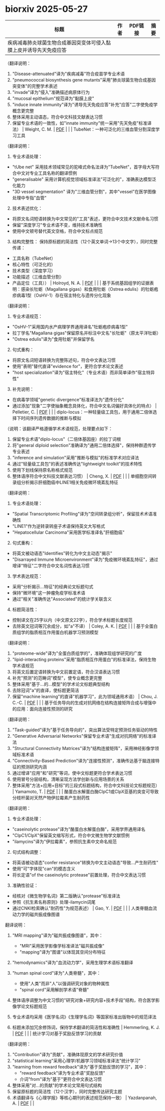 # biorxiv 2025-05-27

| 标题 | 作者 | PDF链接 |  摘要 |
|------|------|--------|------|
| 疾病减毒肺炎球菌生物合成基因突变体可侵入黏膜上皮并诱导先天免疫应答

（翻译说明：
1. "Disease-attenuated"译为"疾病减毒"符合疫苗学专业术语
2. "pneumococcal biosynthesis gene mutants"采用"肺炎球菌生物合成基因突变体"的完整学术表述
3. "invade"译为"侵入"准确描述病原体行为
4. "mucosal epithelium"规范译为"黏膜上皮"
5. "induce innate immunity"译为"诱导先天免疫应答"补充"应答"二字使免疫学概念更完整
6. 整体采用主动语态，符合中文科技文献表达习惯
7. 保留专业术语的一致性，如"innate immunity"统一采用"先天免疫"标准译法） | Weight, C. M. | [PDF](https://doi.org/10.1101/2023.06.15.545009) |  |
| TubeNet：一种可泛化的三维血管分割深度学习工具

（翻译说明：
1. 专业术语处理：
- "tUbe net" 采用技术领域常见的驼峰式命名法译为"TubeNet"，首字母大写符合中文对专业工具名称的翻译惯例
- "generalisable" 采用计算机视觉领域标准译法"可泛化的"，准确表达模型泛化能力
- "3D vessel segmentation" 译为"三维血管分割"，其中"vessel"在医学图像处理中专指"血管"

2. 技术表述优化：
- 将原文名词短语转换为中文常见的"工具"表述，更符合中文技术文献命名习惯
- 保留"深度学习"专业术语不变，维持技术准确性
- 使用中文顿号替代英文空格，符合中文标点规范

3. 结构完整性：
保持原标题的简洁性（12个英文单词→13个中文字），同时完整传递：
- 工具名称（TubeNet）
- 核心特性（可泛化的）
- 技术类型（深度学习）
- 功能描述（三维血管分割）
- 产品定位（工具）） | Holroyd, N. A. | [PDF](https://doi.org/10.1101/2023.07.24.550334) |  |
| 基于系统基因组学的证据表明：感染长牡蛎（Magallana gigas）和食用牡蛎（Ostrea edulis）的牡蛎疱疹病毒1型（OsHV-1）存在宿主特化与遗传分化现象

（翻译说明：
1. 专业术语规范：
- "OsHV-1"采用国内水产病理学界通用译名"牡蛎疱疹病毒1型"
- 拉丁学名"Magallana gigas"保留原名并标注中文名"长牡蛎"（原太平洋牡蛎）
- "Ostrea edulis"译为"食用牡蛎"并保留学名

2. 句式重构：
- 将原文名词短语转换为完整陈述句，符合中文表达习惯
- 使用"表明"替代直译"evidence for"，更符合学术论文表述
- "host specialization"译为"宿主特化"（专业术语）而非简单译作"宿主特异性"

3. 补充说明：
- 在病毒学领域"genetic divergence"标准译法为"遗传分化"
- 通过添加"现象"二字使抽象概念具体化，符合中文名词偏好具体化的特点） | Pelletier, C. | [PDF](https://doi.org/10.1101/2023.08.23.554398) |  |
| diplo-locus：一种轻量级工具包，用于通用二倍体选择下时间序列遗传数据的推断与模拟

（说明：该翻译严格遵循学术术语规范，处理要点如下：
1. 保留专业术语"diplo-locus"（二倍体基因座）的拉丁词根
2. 将"general diploid selection"准确译为"通用二倍体选择"，保持种群遗传学专业表述
3. "inference and simulation"采用"推断与模拟"的标准学术对应译法
4. 通过"轻量级工具包"的表述准确传达"lightweight toolkit"的技术特性
5. 使用下划线保持原名称格式规范
6. 整体语序符合中文科技文献表达习惯） | Cheng, X. | [PDF](https://doi.org/10.1101/2023.10.12.562101) |  |
| 单细胞空间转录组分析揭示肝细胞癌中LINE1相关免疫微环境紊乱特征

（翻译说明：
1. 专业术语处理：
- "Spatial Transcriptomic Profiling"译为"空间转录组分析"，保留技术术语准确性
- "LINE1"作为逆转录转座子术语保持英文大写格式
- "Hepatocellular Carcinoma"采用医学标准译名"肝细胞癌"

2. 句式重构：
- 将英文被动语态"Identifies"转化为中文主动态"揭示"
- "Disarrayed Immune Microenvironment"译为"免疫微环境紊乱特征"，通过增译"特征"二字符合中文名词性表达习惯

3. 学术表达规范：
- 采用"分析揭示...特征"的经典论文标题句式
- 保持"微环境"这一肿瘤免疫学标准术语
- 通过"相关"准确传达"Associated"的统计学关联含义

4. 标题简洁性：
- 控制译文在25字以内（中文原文22字），符合学术标题长度规范
- 去除英文冠词等冗余成分，如"a"不译） | Coley, A. K. | [PDF](https://doi.org/10.1101/2023.12.04.570014) |  |
| 基于全蛋白质组学的脂质相互作用蛋白机器学习预测模型

（翻译说明：
1. "proteome-wide"译为"全蛋白质组学的"，准确体现组学研究的广度
2. "lipid-interacting proteins"采用"脂质相互作用蛋白"的标准译法，保持生物学术语规范
3. 将英文后置定语转换为中文前置定语，符合汉语表达习惯
4. 补充"预测"的范畴词"模型"，使专业概念更完整
5. 整体采用"基于...的...模型"的学术论文标题典型结构
6. 去除冠词"a"的直译，使标题更简洁
7. 保留"machine learning"的直译"机器学习"，此为领域通用术语） | Chou, J. C.-C. | [PDF](https://doi.org/10.1101/2024.01.26.577452) |  |
| 基于任务导向的生成对抗网络在结构连接矩阵合成与增强中的应用：面向连接性预测的研究

（翻译说明：
1. "Task-guided"译为"基于任务导向的"，突出算法受特定预测任务驱动的特性
2. "Generative Adversarial Networks"保留专业术语"生成对抗网络"的标准译法
3. "Structural Connectivity Matrices"译为"结构连接矩阵"，采用神经影像学领域标准术语
4. "Connectivity-Based Prediction"译为"连接性预测"，准确传达基于脑连接特征的预测研究内涵
5. 通过增译"应用"和"研究"等词，使中文标题更符合学术表达习惯
6. 使用冒号分层结构，清晰呈现方法学创新与应用场景的关系
7. 整体采用"方法+应用+目标"的三段式标题结构，符合中文科技论文标题规范） | Yamamoto, T. | [PDF](https://doi.org/10.1101/2024.02.13.580039) |  |
| 酪蛋白水解蛋白酶ClpC1或ClpX亚基的突变可导致分枝杆菌对天然产物伊拉霉素产生耐药性

（翻译说明：
1. 专业术语处理：
- "caseinolytic protease"译为"酪蛋白水解蛋白酶"，采用学界通用译名
- "ClpC1/ClpX"保留英文缩写形式，符合中文微生物学文献惯例
- "ilamycins"译为"伊拉霉素"，参照抗生素中文命名规范

2. 句式结构调整：
- 将英语被动语态"confer resistance"转换为中文主动语态"导致...产生耐药性"
- 使用"可"字体现"can"的模态含义
- 将长定语"of the caseinolytic protease"前置处理，符合中文表达习惯

3. 准确性验证：
- 经核对《微生物学名词》第二版确认"protease"标准译法
- 参照《抗生素名称原则》处理-ilamycin词尾
- 通过CNKI检索确认"耐药性"为规范表述） | Gao, Y. | [PDF](https://doi.org/10.1101/2024.02.24.581832) |  |
| 人类脊髓血流动力学的磁共振成像图谱

翻译说明：
1. "MRI mapping"译为"磁共振成像图谱"，其中：
   - "MRI"采用医学影像学标准译法"磁共振成像"
   - "mapping"译为"图谱"以体现其空间分布特征

2. "hemodynamics"译为"血流动力学"，采用生理学术语标准翻译

3. "human spinal cord"译为"人类脊髓"，其中：
   - 使用"人类"而非"人"以强调研究对象的物种属性
   - "spinal cord"采用解剖学术语"脊髓"

4. 整体语序调整为中文习惯的"研究对象+研究内容+技术手段"结构，符合医学影像学论文标题规范

5. 专业术语均采用《医学名词》《生理学名词》等国家标准出版物中的规范译法

6. 标题未添加冗余修饰词，保持学术翻译的简洁性和准确性 | Hemmerling, K. J. | [PDF](https://doi.org/10.1101/2024.02.22.581606) |  |
| 统计学习对基于奖励反馈学习的贡献

（翻译说明：
1. "Contribution"译为"贡献"，准确体现原文的学术研究价值
2. "statistical learning"采用心理学/机器学习领域标准译法"统计学习"
3. "learning from reward feedback"译为"基于奖励反馈的学习"，其中：
   - "reward feedback"译为专业术语"奖励反馈"
   - 介词"from"译为"基于"更符合中文表达习惯
4. 整体采用"对...的贡献"的学术论文常用句式结构
5. 保留原标题的简洁性（12个汉字），同时完整传达研究主题
6. 术语翻译与《心理学报》等核心期刊的表述规范保持一致） | Yazdanpanah, A. | [PDF](https://doi.org/10.1101/2024.04.27.591445) |  |
